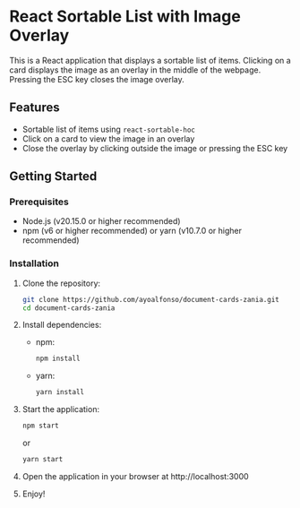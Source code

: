 # React Sortable List with Image Overlay

This is a React application that displays a sortable list of items. Clicking on a card displays the image as an overlay in the middle of the webpage. Pressing the ESC key closes the image overlay.

## Features

- Sortable list of items using `react-sortable-hoc`
- Click on a card to view the image in an overlay
- Close the overlay by clicking outside the image or pressing the ESC key

## Getting Started

### Prerequisites

- Node.js (v20.15.0 or higher recommended)
- npm (v6 or higher recommended) or yarn (v10.7.0 or higher recommended)

### Installation

1. Clone the repository:

   ```sh
   git clone https://github.com/ayoalfonso/document-cards-zania.git
   cd document-cards-zania
   ```

2. Install dependencies:
   - npm:
     ```sh
     npm install
     ```
   - yarn:
     ```sh
     yarn install
     ```
3. Start the application:
   ```sh
   npm start
   ```
   or
   ```sh
   yarn start
   ```
4. Open the application in your browser at http://localhost:3000
5. Enjoy!
